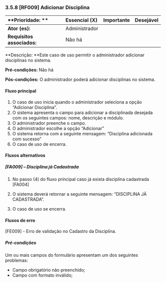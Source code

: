 ### 3.5.8 \[RF009\] Adicionar Disciplina

| **Prioridade: ** | Essencial \(X\) | Importante | Desejável |
| :--- | :--- | :--- | :--- |
| **Ator \(es\):** | Administrador |  |  |
| **Requisitos associados:** | Não há |  |  |

**Descrição: **Este caso de uso permitir o administrador adicionar disciplinas no sistema.

**Pré-condições:** Não há

**Pós-condições:** O administrador poderá adicionar disciplinas no sistema.

#### Fluxo principal

1. O caso de uso inicia quando o administrador seleciona a opção “Adicionar Disciplina”.
2. O sistema apresenta o campo para adicionar a disciplinada desejada com os seguintes campos: nome, descrição e módulo.
3. O administrador preenche o campo.
4. O administrador escolhe a opção “Adicionar”
5. O sistema retorna com a seguinte mensagem: “Disciplina adicionada com sucesso”
6. O caso de uso de encerra.

#### Fluxos alternativos

##### \[FA009\] – Disciplina já Cadastrada

1. No passo \(4\) do fluxo principal caso já exista disciplina cadastrada \[FA004\]

2. O sistema deverá retornar a seguinte mensagem: “DISCIPLINA JÁ CADASTRADA”.

3. O caso de uso se encerra.

#### Fluxos de erro

\[FE009\] - Erro de validação no Cadastro da Disciplina.

##### Pré-condições

Um ou mais campos do formulário apresentam um dos seguintes problemas:

*  Campo obrigatório não preenchido;
*  Campo com formato inválido;



